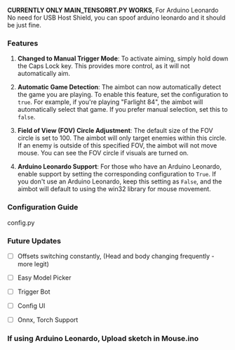 **CURRENTLY ONLY MAIN_TENSORRT.PY WORKS**, For Arduino Leonardo No need for USB Host Shield, you can spoof arduino leonardo and it should be just fine.

### Features

1. **Changed to Manual Trigger Mode**: To activate aiming, simply hold down the Caps Lock key. This provides more control, as it will not automatically aim.

2. **Automatic Game Detection**: The aimbot can now automatically detect the game you are playing. To enable this feature, set the configuration to `true`. For example, if you're playing "Farlight 84", the aimbot will automatically select that game. If you prefer manual selection, set this to `false`.

3. **Field of View (FOV) Circle Adjustment**: The default size of the FOV circle is set to 100. The aimbot will only target enemies within this circle. If an enemy is outside of this specified FOV, the aimbot will not move mouse. You can see the FOV circle if visuals are turned on.

4. **Arduino Leonardo Support**: For those who have an Arduino Leonardo, enable support by setting the corresponding configuration to `True`. If you don't use an Arduino Leonardo, keep this setting as `False`, and the aimbot will default to using the win32 library for mouse movement.

### Configuration Guide

config.py

### Future Updates

- [ ] Offsets switching constantly, (Head and body changing frequently - more legit)
- [ ] Easy Model Picker
- [ ] Trigger Bot
- [ ] Config UI
- [ ] Onnx, Torch Support


### If using Arduino Leonardo, Upload sketch in Mouse.ino

